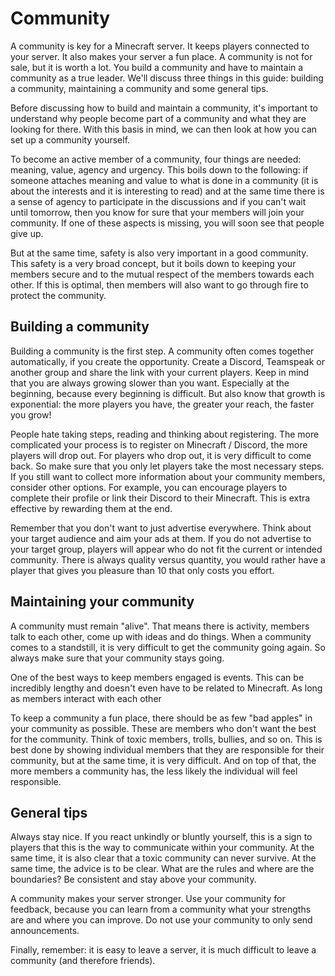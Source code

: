 # Community

A community is key for a Minecraft server. It keeps players connected to your server. It also makes your server a fun place. A community is not for sale, but it is worth a lot. You build a community and have to maintain a community as a true leader. We'll discuss three things in this guide: building a community, maintaining a community and some general tips.

Before discussing how to build and maintain a community, it's important to understand why people become part of a community and what they are looking for there. With this basis in mind, we can then look at how you can set up a community yourself.

To become an active member of a community, four things are needed: meaning, value, agency and urgency. This boils down to the following: if someone attaches meaning and value to what is done in a community (it is about the interests and it is interesting to read) and at the same time there is a sense of agency to participate in the discussions and if you can't wait until tomorrow, then you know for sure that your members will join your community. If one of these aspects is missing, you will soon see that people give up.

But at the same time, safety is also very important in a good community. This safety is a very broad concept, but it boils down to keeping your members secure and to the mutual respect of the members towards each other. If this is optimal, then members will also want to go through fire to protect the community.

## Building a community

Building a community is the first step. A community often comes together automatically, if you create the opportunity. Create a Discord, Teamspeak or another group and share the link with your current players. Keep in mind that you are always growing slower than you want. Especially at the beginning, because every beginning is difficult. But also know that growth is exponential: the more players you have, the greater your reach, the faster you grow!

People hate taking steps, reading and thinking about registering. The more complicated your process is to register on Minecraft / Discord, the more players will drop out. For players who drop out, it is very difficult to come back. So make sure that you only let players take the most necessary steps. If you still want to collect more information about your community members, consider other options. For example, you can encourage players to complete their profile or link their Discord to their Minecraft. This is extra effective by rewarding them at the end.

Remember that you don't want to just advertise everywhere. Think about your target audience and aim your ads at them. If you do not advertise to your target group, players will appear who do not fit the current or intended community. There is always quality versus quantity, you would rather have a player that gives you pleasure than 10 that only costs you effort.

## Maintaining your community

A community must remain "alive". That means there is activity, members talk to each other, come up with ideas and do things. When a community comes to a standstill, it is very difficult to get the community going again. So always make sure that your community stays going.

One of the best ways to keep members engaged is events. This can be incredibly lengthy and doesn't even have to be related to Minecraft. As long as members interact with each other

To keep a community a fun place, there should be as few "bad apples" in your community as possible. These are members who don't want the best for the community. Think of toxic members, trolls, bullies, and so on. This is best done by showing individual members that they are responsible for their community, but at the same time, it is very difficult. And on top of that, the more members a community has, the less likely the individual will feel responsible.

## General tips

Always stay nice. If you react unkindly or bluntly yourself, this is a sign to players that this is the way to communicate within your community. At the same time, it is also clear that a toxic community can never survive. At the same time, the advice is to be clear. What are the rules and where are the boundaries? Be consistent and stay above your community.

A community makes your server stronger. Use your community for feedback, because you can learn from a community what your strengths are and where you can improve. Do not use your community to only send announcements.

Finally, remember: it is easy to leave a server, it is much difficult to leave a community (and therefore friends).
